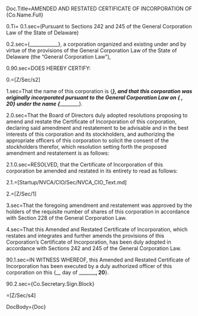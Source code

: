 Doc.Title=AMENDED AND RESTATED CERTIFICATE OF INCORPORATION OF {Co.Name.Full}

0.Ti=</i>
0.1.sec=(Pursuant to Sections 242 and 245 of the General Corporation Law of the State of Delaware)

0.2.sec={____________}, a corporation organized and existing under and by virtue of the provisions of the General Corporation Law of the State of Delaware (the “General Corporation Law”),

0.90.sec=DOES HEREBY CERTIFY:

0.=[Z/Sec/s2]

1.sec=That the name of this corporation is {_______________}, and that this corporation was originally incorporated pursuant to the General Corporation Law on {________ __, 20__} under the name {_______________}.

2.0.sec=That the Board of Directors duly adopted resolutions proposing to amend and restate the Certificate of Incorporation of this corporation, declaring said amendment and restatement to be advisable and in the best interests of this corporation and its stockholders, and authorizing the appropriate officers of this corporation to solicit the consent of the stockholders therefor, which resolution setting forth the proposed amendment and restatement is as follows:

2.1.0.sec=RESOLVED, that the Certificate of Incorporation of this corporation be amended and restated in its entirety to read as follows:

2.1.=[Startup/NVCA/CIO/Sec/NVCA_CIO_Text.md]

2.=[Z/Sec/1]

3.sec=That the foregoing amendment and restatement was approved by the holders of the requisite number of shares of this corporation in accordance with Section 228 of the General Corporation Law. 

4.sec=That this Amended and Restated Certificate of Incorporation, which restates and integrates and further amends the provisions of this Corporation’s Certificate of Incorporation, has been duly adopted in accordance with Sections 242 and 245 of the General Corporation Law. 

90.1.sec=IN WITNESS WHEREOF, this Amended and Restated Certificate of Incorporation has been executed by a duly authorized officer of this corporation on this {__ day of _________, 20__}.

90.2.sec={Co.Secretary.Sign.Block}

=[Z/Sec/s4]
  
DocBody={Doc}